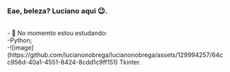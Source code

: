 ### Eae, beleza? Luciano aqui 😉.
<br>
- 🌱 No momemto estou estudando:<br>
-Python;<br>
-![image](https://github.com/lucianonobrega/lucianonobrega/assets/129994257/64cc956d-40a1-4551-8424-8cdd1c9ff151)
Tkinter.
